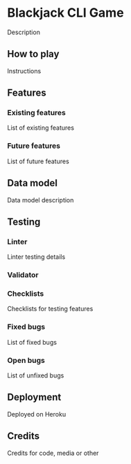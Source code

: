 # Blackjack CLI Game

Description

## How to play

Instructions

## Features

### Existing features

List of existing features

### Future features

List of future features

## Data model

Data model description

## Testing

### Linter

Linter testing details

### Validator

### Checklists

Checklists for testing features

### Fixed bugs

List of fixed bugs

### Open bugs

List of unfixed bugs

## Deployment

Deployed on Heroku

## Credits

Credits for code, media or other